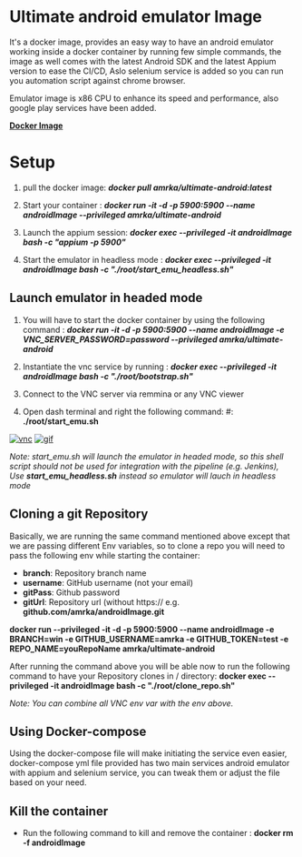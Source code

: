 # Ultimate android emulator Image

It's a docker image, provides an easy way to have an android emulator working inside a docker container by running few simple commands, the image as well comes with the latest Android SDK and the latest Appium version to ease the CI/CD, Aslo selenium service is added so you can run you automation script against chrome browser.

Emulator image is x86 CPU to enhance its speed and performance, also google play services have been added.

**[Docker Image](https://hub.docker.com/repository/docker/amrka/ultimate-android)**


# Setup


1.  pull the docker image: 
**_docker pull amrka/ultimate-android:latest_**
    
3.  Start your container :
 **_docker run -it -d -p 5900:5900 --name androidImage --privileged amrka/ultimate-android_**    

4.  Launch the appium session:
 **_docker exec --privileged -it androidImage bash -c "appium -p 5900"_**
 
5.  Start the emulator in headless mode :
 **_docker exec --privileged -it androidImage bash -c "./root/start_emu_headless.sh"_**


## Launch emulator in headed mode

1.  You will have to start the docker container by using the following command :
**_docker run -it -d -p 5900:5900 --name androidImage -e VNC_SERVER_PASSWORD=password --privileged amrka/ultimate-android_**

2.  Instantiate the vnc service by running :
**_docker exec --privileged -it androidImage bash -c "./root/bootstrap.sh"_**

3.  Connect to the VNC server via remmina or any VNC viewer
    
4.  Open dash terminal and right the following command: 
#: **./root/start_emu.sh**
 
<a href="https://ibb.co/pPq0bn9"><img src="https://i.ibb.co/pPq0bn9/vnc.png" alt="vnc" border="0"></a>       <a href="https://ibb.co/cJB6qkX"><img src="https://i.ibb.co/cJB6qkX/gif.gif"       alt="gif" border="0"></a>
    
*Note: start_emu.sh will launch the emulator in headed mode, so this shell script should not be used for integration with the pipeline (e.g. Jenkins), Use **start_emu_headless.sh** instead so emulator will lauch in headless mode*

## Cloning a git Repository
Basically, we are running the same command mentioned above except that we are passing different Env variables, so to clone a repo you will need to pass the following env while starting the container:

-   **branch**: Repository branch name
-   **username**: GitHub username (not your email)
-   **gitPass**: Github password
-   **gitUrl**: Repository url (without https:// e.g. **github.com/amrka/androidImage.git**

**docker run --privileged -it -d -p 5900:5900 --name androidImage -e BRANCH=win -e GITHUB_USERNAME=amrka -e GITHUB_TOKEN=test -e REPO_NAME=youRepoName amrka/ultimate-android**

After running the command above you will be able now to run the following command to have your Repository clones in / directory:
**docker exec --privileged -it androidImage bash -c "./root/clone_repo.sh"**

*Note: You can combine all VNC env var with the env above.*

## Using Docker-compose

Using the docker-compose file will make initiating the service even easier, docker-compose yml file provided has two main services android emulator with appium and selenium service, you can tweak them or adjust the file based on your need.

## Kill the container

-   Run the following command to kill and remove the container : 
**docker rm -f androidImage**
